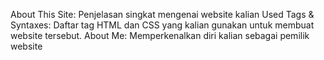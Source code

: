 About This Site: Penjelasan singkat mengenai website kalian
Used Tags & Syntaxes: Daftar tag HTML dan CSS yang kalian gunakan untuk membuat website tersebut.
About Me: Memperkenalkan diri kalian sebagai pemilik website
